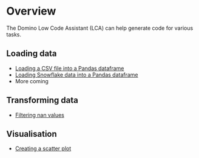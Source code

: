 # Overview

The Domino Low Code Assistant (LCA) can help generate code for various tasks.
 
## Loading data

  * [Loading a CSV file into a Pandas dataframe](loading-data/csv.md)
  * [Loading Snowflake data into a Pandas dataframe](loading-data/snowflake.md)
  * More coming

## Transforming data

  * [Filtering nan values](transform.md)


## Visualisation

  * [Creating a scatter plot](./viz/scatter.md)